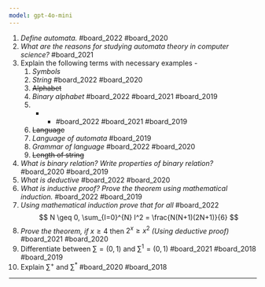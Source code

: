 ```yaml
---
model: gpt-4o-mini
---
```

1. *Define automata.* #board_2022 #board_2020 
2. *What are the reasons for studying automata theory in computer science?* #board_2021 
3. Explain the following terms with necessary examples -
	1. *Symbols*
	2. *String* #board_2022 #board_2020 
	3. ~~Alphabet~~
	4. *Binary alphabet* #board_2022 #board_2021 #board_2019 
	5. * * #board_2022 #board_2021 #board_2019 
	6. ~~Language~~
	7. *Language of automata* #board_2019 
	8. *Grammar of language* #board_2022 #board_2020 
	9. ~~Length of string~~
4. *What is binary relation? Write properties of binary relation?* #board_2020 #board_2019 
5. *What is deductive* #board_2022 #board_2020 
6. *What is inductive proof? Prove the theorem using mathematical induction.* #board_2022  #board_2019 
7. *Using mathematical induction prove that for all* #board_2022  $$ N \geq 0, \sum_{I=0}^{N} I^2 = \frac{N(N+1)(2N+1)}{6} $$ 
8. *Prove the theorem, if* $x\ge4$ then $2^{x}\ge x^2$  *(Using deductive proof)* #board_2021 #board_2020 
9. Differentiate between $\sum=\left(0,1\right)$ and $\sum^1=\left(0,1\right)$ #board_2021 #board_2018 #board_2019 
10. Explain $\sum^+$ and $\sum^*$ #board_2020 #board_2018 

<hr class="__chatgpt_plugin">




